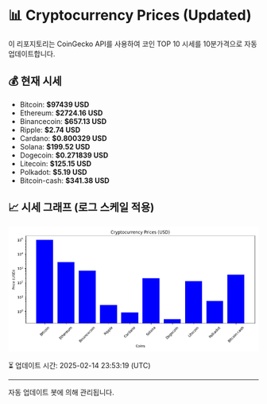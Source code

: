 
# 📊 Cryptocurrency Prices (Updated)

이 리포지토리는 CoinGecko API를 사용하여 코인 TOP 10 시세를 10분가격으로 자동 업데이트합니다.

## 💰 현재 시세
- Bitcoin: **$97439 USD**
- Ethereum: **$2724.16 USD**
- Binancecoin: **$657.13 USD**
- Ripple: **$2.74 USD**
- Cardano: **$0.800329 USD**
- Solana: **$199.52 USD**
- Dogecoin: **$0.271839 USD**
- Litecoin: **$125.15 USD**
- Polkadot: **$5.19 USD**
- Bitcoin-cash: **$341.38 USD**

## 📈 시세 그래프 (로그 스케일 적용)
![Crypto Prices](crypto_prices.png)

⏳ 업데이트 시간: 2025-02-14 23:53:19 (UTC)

---
자동 업데이트 봇에 의해 관리됩니다.
